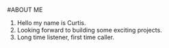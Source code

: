 #ABOUT ME
1. Hello my name is Curtis.
2. Looking forward to building some exciting projects.
3. Long time listener, first time caller.
